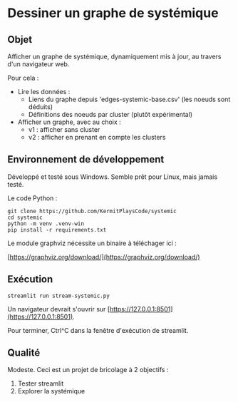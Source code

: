 # Dessiner un graphe de systémique

## Objet

Afficher un graphe de systémique, dynamiquement mis à jour, au travers d'un navigateur web.

Pour cela :

- Lire les données :
  - Liens du graphe depuis 'edges-systemic-base.csv' (les noeuds sont déduits)
  - Définitions des noeuds par cluster (plutôt expérimental)
- Afficher un graphe, avec au choix :
  - v1 : afficher sans cluster
  - v2 : afficher en prenant en compte les clusters

## Environnement de développement

Développé et testé sous Windows.
Semble prêt pour Linux, mais jamais testé.

Le code Python :

```
git clone https://github.com/KermitPlaysCode/systemic
cd systemic
python -m venv .venv-win
pip install -r requirements.txt
```

Le module graphviz nécessite un binaire à téléchager ici :

[https://graphviz.org/download/](https://graphviz.org/download/)

## Exécution

```
streamlit run stream-systemic.py
```

Un navigateur devrait s'ouvrir sur [https://127.0.0.1:8501](https://127.0.0.1:8501).

Pour terminer, Ctrl^C dans la fenêtre d'exécution de streamlit.

## Qualité

Modeste. Ceci est un projet de bricolage à 2 objectifs :

1. Tester streamlit
2. Explorer la systémique
